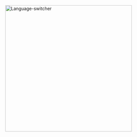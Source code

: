 
<img alt="Language-switcher" width="400" src="https://s4.gifyu.com/images/ezgif.com-gif-maker31ce3287c9e9ade2.gif">
